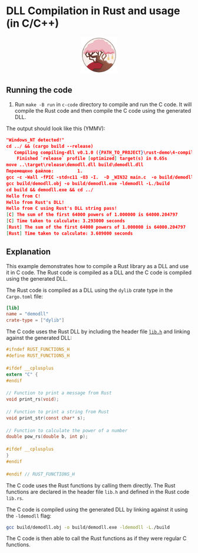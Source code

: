 # DLL Compilation in Rust and usage (in C/C++)

<p align="center">
  <img src="https://github.com/Kseen715/imgs/blob/main/sakura_kharune.png?raw=true" height="100"/>
</p>

## Running the code

1. Run `make -B run` in `c-code` directory to compile and run the C code. It will compile the Rust code and then compile the C code using the generated DLL.

The output should look like this (YMMV):

```JSON
"Windows_NT detected!"
cd ../ && (cargo build --release)
   Compiling compiling-dll v0.1.0 ({PATH_TO_PROJECT}\rust-demo\4-compiling-DLL)
    Finished `release` profile [optimized] target(s) in 0.65s
move ..\target\release\demodll.dll build\demodll.dll
Перемещено файлов:         1.
gcc -c -Wall -fPIC -std=c11 -O3 -I.  -D _WIN32 main.c  -o build/demodll.obj
gcc build/demodll.obj -o build/demodll.exe -ldemodll -L./build
cd build && demodll.exe && cd ../
Hello from C!
Hello from Rust's DLL!
Hello from C using Rust's DLL string pass!
[C] The sum of the first 64000 powers of 1.000000 is 64000.204797
[C] Time taken to calculate: 3.293000 seconds
[Rust] The sum of the first 64000 powers of 1.000000 is 64000.204797
[Rust] Time taken to calculate: 3.609000 seconds
```

## Explanation

This example demonstrates how to compile a Rust library as a DLL and use it in C code. The Rust code is compiled as a DLL and the C code is compiled using the generated DLL.

The Rust code is compiled as a DLL using the `dylib` crate type in the `Cargo.toml` file:

```TOML
[lib]
name = "demodll"
crate-type = ["dylib"]
```

The C code uses the Rust DLL by including the header file [`lib.h`](c-code/lib.h) and linking against the generated DLL:

```C
#ifndef RUST_FUNCTIONS_H
#define RUST_FUNCTIONS_H

#ifdef __cplusplus
extern "C" {
#endif

// Function to print a message from Rust
void print_rs(void);

// Function to print a string from Rust
void print_str(const char* s);

// Function to calculate the power of a number
double pow_rs(double b, int p);

#ifdef __cplusplus
}
#endif

#endif // RUST_FUNCTIONS_H
```

The C code uses the Rust functions by calling them directly. The Rust functions are declared in the header file `lib.h` and defined in the Rust code `lib.rs`.

The C code is compiled using the generated DLL by linking against it using the `-ldemodll` flag:

```bash
gcc build/demodll.obj -o build/demodll.exe -ldemodll -L./build
```

The C code is then able to call the Rust functions as if they were regular C functions.


